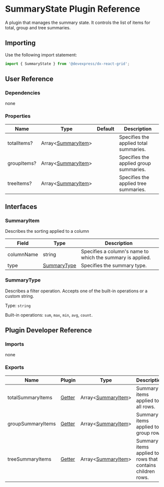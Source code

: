 # SummaryState Plugin Reference

A plugin that manages the summary state. It controls the list of items for total, group and tree summaries.

## Importing

Use the following import statement:

```js
import { SummaryState } from '@devexpress/dx-react-grid';
```

## User Reference

### Dependencies

none

### Properties

Name | Type | Default | Description
-----|------|---------|------------
totalItems? | Array&lt;[SummaryItem](#summaryitem)&gt; | | Specifies the applied total summaries.
groupItems? | Array&lt;[SummaryItem](#summaryitem)&gt; | | Specifies the applied group summaries.
treeItems? | Array&lt;[SummaryItem](#summaryitem)&gt; | | Specifies the applied tree summaries.

## Interfaces

### SummaryItem

Describes the sorting applied to a column

Field | Type | Description
------|------|------------
columnName | string | Specifies a column's name to which the summary is applied.
type | [SummaryType](#summarytype) | Specifies the summary type.

### SummaryType

Describes a filter operation. Accepts one of the built-in operations or a custom string.

Type: `string`

Built-in operations: `sum`, `max`, `min`, `avg`, `count`.

## Plugin Developer Reference

### Imports

none

### Exports

Name | Plugin | Type | Description
-----|--------|------|------------
totalSummaryItems | [Getter](../../../dx-react-core/docs/reference/getter.md) | Array&lt;[SummaryItem](#summaryitem)&gt; | Summary items applied to all rows.
groupSummaryItems | [Getter](../../../dx-react-core/docs/reference/getter.md) | Array&lt;[SummaryItem](#summaryitem)&gt; | Summary items applied to group rows.
treeSummaryItems | [Getter](../../../dx-react-core/docs/reference/getter.md) | Array&lt;[SummaryItem](#summaryitem)&gt; | Summary items applied to rows that contains children rows.
